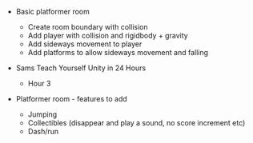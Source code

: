 - Basic platformer room
    - Create room boundary with collision
    - Add player with collision and rigidbody + gravity
    - Add sideways movement to player
    - Add platforms to allow sideways movement and falling

- Sams Teach Yourself Unity in 24 Hours
    - Hour 3

- Platformer room - features to add
    - Jumping
    - Collectibles (disappear and play a sound, no score increment etc)
    - Dash/run